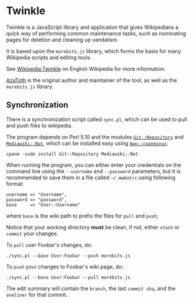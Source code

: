 Twinkle
=======

Twinkle is a JavaScript library and application that gives Wikipedians a quick way of performing common maintenance tasks, such as nominating pages for deletion and cleaning up vandalism.

It is based upon the `morebits.js` library, which forms the basis for many Wikipedia scripts and editing tools.

See [Wikipedia:Twinkle](http://en.wikipedia.org/wiki/Wikipedia:Twinkle) on English Wikipedia for more information.

[AzaToth](http://en.wikipedia.org/wiki/User:AzaToth) is the original author and maintainer of the tool, as well as the `morebits.js` library.

Synchronization
---------------

There is a synchronization script called `sync.pl`, which can be used to pull and push files to wikipedia. 

The program depends on Perl 5.10 and the modules [`Git::Repository`][Git::Repository] and [`Mediawiki::Bot`][Mediawiki::Bot], which can be installed easy using [`App::cpanminus`][App::cpanminus]:

    cpanm -sudo install Git::Repository Mediawiki::Bot

When running the program, you can either enter your credentials on the command line using the `--username` and `--password` parameters, but it is recommended to save them in a file called `~/.mwbotrc` using following format:

    username => "Username",
    password => "password",
    base     => "User::Username"

where `base` is the wiki path to prefix the files for `pull` and `push`;

Notice that your working directory **must** be clean, if not, either `stash` or `commit` your changes.

To `pull` user Foobar's changes, do:

    ./sync.pl --base User:Foobar --push morebits.js 

To `push` your changes to Foobar's wiki page, do:

    ./sync.pl --base User:Foobar --pull morebits.js 

The edit summary will contain the `branch`, the last `commit sha`, and the `oneliner` for that commit.

[Git::Repository]: http://search.cpan.org/~book/Git-Repository-1.17/lib/Git/Repository.pm
[Mediawiki::Bot]: http://search.cpan.org/~lifeguard/MediaWiki-Bot-3.2.7/lib/MediaWiki/Bot.pm
[App::cpanminus]: http://search.cpan.org/~miyagawa/App-cpanminus-1.4001/lib/App/cpanminus.pm

